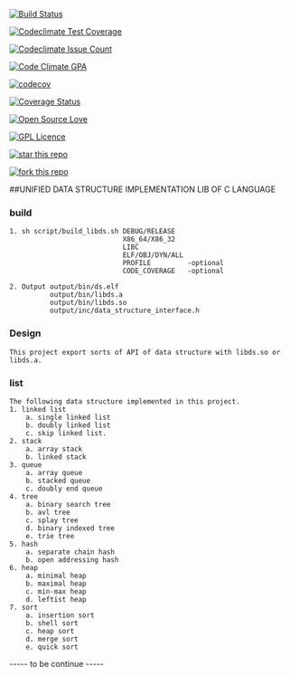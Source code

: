 [![Build Status](https://travis-ci.org/Incarnation-p-lee/libds.svg?branch=trunk)](https://travis-ci.org/Incarnation-p-lee/libds)

[![Codeclimate Test Coverage](https://codeclimate.com/github/Incarnation-p-lee/libds/badges/coverage.svg)](https://codeclimate.com/github/Incarnation-p-lee/libds/coverage)

[![Codeclimate Issue Count](https://codeclimate.com/github/Incarnation-p-lee/libds/badges/issue_count.svg)](https://codeclimate.com/github/Incarnation-p-lee/libds)

[![Code Climate GPA](https://codeclimate.com/github/Incarnation-p-lee/libds/badges/gpa.svg)](https://codeclimate.com/github/Incarnation-p-lee/libds)

[![codecov](https://codecov.io/gh/Incarnation-p-lee/libds/branch/trunk/graph/badge.svg)](https://codecov.io/gh/Incarnation-p-lee/libds)

[![Coverage Status](https://coveralls.io/repos/github/Incarnation-p-lee/libds/badge.svg)](https://coveralls.io/github/Incarnation-p-lee/libds)

[![Open Source Love](https://badges.frapsoft.com/os/v1/open-source.svg?v=103)](https://github.com/Incarnation-p-lee/libds/) 

[![GPL Licence](https://badges.frapsoft.com/os/gpl/gpl.svg?v=103)](https://opensource.org/licenses/GPL-3.0/) 

[![star this repo](http://githubbadges.com/star.svg?user=Incarnation-p-lee&repo=libds&style=default)](https://github.com/Incarnation-p-lee/libds)

[![fork this repo](http://githubbadges.com/fork.svg?user=Incarnation-p-lee&repo=libds&style=default)](https://github.com/Incarnation-p-lee/libds/fork)


##UNIFIED DATA STRUCTURE IMPLEMENTATION LIB OF C LANGUAGE

### build
    1. sh script/build_libds.sh DEBUG/RELEASE
                                X86_64/X86_32
                                LIBC
                                ELF/OBJ/DYN/ALL
                                PROFILE         -optional
                                CODE_COVERAGE   -optional

    2. Output output/bin/ds.elf
              output/bin/libds.a
              output/bin/libds.so
              output/inc/data_structure_interface.h

### Design

    This project export sorts of API of data structure with libds.so or libds.a.

### list

    The following data structure implemented in this project.
    1. linked list
        a. single linked list
        b. doubly linked list
        c. skip linked list.
    2. stack
        a. array stack
        b. linked stack
    3. queue
        a. array queue
        b. stacked queue
        c. doubly end queue
    4. tree
        a. binary search tree
        b. avl tree
        c. splay tree
        d. binary indexed tree
        e. trie tree
    5. hash
        a. separate chain hash
        b. open addressing hash
    6. heap
        a. minimal heap
        b. maximal heap
        c. min-max heap
        d. leftist heap
    7. sort
        a. insertion sort
        b. shell sort
        c. heap sort
        d. merge sort
        e. quick sort
        
----- to be continue -----

